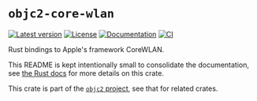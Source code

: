 # `objc2-core-wlan`

[![Latest version](https://badgen.net/crates/v/objc2-core-wlan)](https://crates.io/crates/objc2-core-wlan)
[![License](https://badgen.net/badge/license/Zlib%20OR%20Apache-2.0%20OR%20MIT/blue)](../../LICENSE.md)
[![Documentation](https://docs.rs/objc2-core-wlan/badge.svg)](https://docs.rs/objc2-core-wlan/)
[![CI](https://github.com/madsmtm/objc2/actions/workflows/ci.yml/badge.svg)](https://github.com/madsmtm/objc2/actions/workflows/ci.yml)

Rust bindings to Apple's framework CoreWLAN.

This README is kept intentionally small to consolidate the documentation, see
[the Rust docs](https://docs.rs/objc2-core-wlan/) for more details on this crate.

This crate is part of the [`objc2` project](https://github.com/madsmtm/objc2),
see that for related crates.
